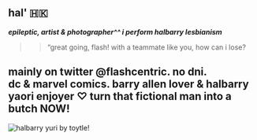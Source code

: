 ## hal' 🇭🇰

 ***epileptic, artist & photographer^^ i perform halbarry lesbianism***
  >> “great going, flash! with a teammate like you, how can i lose?

  mainly on twitter @flashcentric. no dni.  
   dc & marvel comics. barry allen lover & halbarry yaori enjoyer  ♡ 
   turn that fictional man into a butch NOW!  
   -  
  ![halbarry yuri by toytle!](https://pbs.twimg.com/media/GkfGH_oWYAEQ0dv?format=jpg&name=large)
